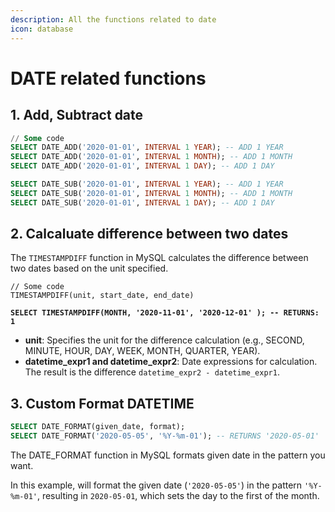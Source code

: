 ```yaml
---
description: All the functions related to date
icon: database
---
```


# DATE related functions

## 1. Add, Subtract date

```sql
// Some code
SELECT DATE_ADD('2020-01-01', INTERVAL 1 YEAR); -- ADD 1 YEAR
SELECT DATE_ADD('2020-01-01', INTERVAL 1 MONTH); -- ADD 1 MONTH
SELECT DATE_ADD('2020-01-01', INTERVAL 1 DAY); -- ADD 1 DAY

SELECT DATE_SUB('2020-01-01', INTERVAL 1 YEAR); -- ADD 1 YEAR
SELECT DATE_SUB('2020-01-01', INTERVAL 1 MONTH); -- ADD 1 MONTH
SELECT DATE_SUB('2020-01-01', INTERVAL 1 DAY); -- ADD 1 DAY
```



## 2. Calcaluate difference between two dates

The `TIMESTAMPDIFF` function in MySQL calculates the difference between two dates based on the unit specified.

<pre class="language-sql"><code class="lang-sql">// Some code
TIMESTAMPDIFF(unit, start_date, end_date)

<strong>SELECT TIMESTAMPDIFF(MONTH, '2020-11-01', '2020-12-01' ); -- RETURNS: 1
</strong></code></pre>

* **unit**: Specifies the unit for the difference calculation (e.g., SECOND, MINUTE, HOUR, DAY, WEEK, MONTH, QUARTER, YEAR).
* **datetime\_expr1 and datetime\_expr2**: Date expressions for calculation. The result is the difference `datetime_expr2 - datetime_expr1`.



## 3.  Custom Format DATETIME

```sql
SELECT DATE_FORMAT(given_date, format);
SELECT DATE_FORMAT('2020-05-05', '%Y-%m-01'); -- RETURNS '2020-05-01'
```

The DATE\_FORMAT function in MySQL formats given date in the pattern you want.

In this example, will format the given date (`'2020-05-05'`) in the pattern `'%Y-%m-01'`, resulting in `2020-05-01`, which sets the day to the first of the month.

